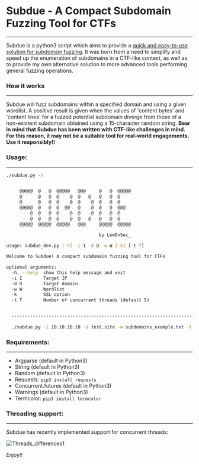 # Subdue - A Compact Subdomain Fuzzing Tool for CTFs
------------------------------------------------------------------------
Subdue is a python3 script which aims to provide a <u>quick and easy-to-use solution for subdomain fuzzing</u>. It was born from a need to simplify and speed up the enumeration of subdomains in a CTF-like context, as well as to provide my own alternative solution to more advanced tools performing general fuzzing operations.



### How it works
------------------------------------------------------------------------
Subdue will fuzz subdomains within a specified domain and using a given wordlist. A positive result is given when the values of 'content bytes' and 'content lines' for a fuzzed potential subdomain diverge from those of a non-existent subdomain obtained using a 15-character random string.
**Bear in mind that Subdue has been written with CTF-like challenges in mind. For this reason, it may not be a suitable tool for real-world engagements. Use it responsibly!!**



### Usage:
------------------------------------------------------------------------
```bash
./subdue.py -h


     @@@@@  @   @  @@@@@   @@@     @   @  @@@@@
     @      @   @  @    @  @   @   @   @  @ 
     @      @   @  @    @  @    @  @   @  @ 
     @@@@@  @   @  @  @@   @    @  @   @  @@@
         @  @   @  @    @  @    @  @   @  @ 
         @  @   @  @    @  @   @   @   @  @ 
     @@@@@  @@@@@  @@@@@   @@@     @@@@@  @@@@@
    
                                   by Lem0nSec_

usage: subdue_dev.py [-h] -i I -d D -w W [-k] [-t T]

Welcome to Subdue! A compact subdomain fuzzing tool for CTFs

optional arguments:
  -h, --help  show this help message and exit
  -i I        Target IP
  -d D        Target domain
  -w W        Wordlist
  -k          SSL option
  -t T        Number of concurrent threads (default 5)


  ----------------------------------------------------------------------------------
  
  ./subdue.py -i 10.10.10.10 -d test.site -w subdomains_example.txt -t 10
```



### Requirements:
------------------------------------------------------------------------
- Argparse (default in Python3)
- String (default in Python3)
- Random (default in Python3)
- Requests: `pip3 install requests`
- Concurrent.futures (default in Python3)
- Warnings (default in Python3)
- Termcolor: `pip3 install termcolor`



### Threading support:
------------------------------------------------------------------
Subdue has recently implemented support for concurrent threads:

![Threads_differences1](https://user-images.githubusercontent.com/98479572/151378969-df0a5143-583d-4004-ab70-93b0fd47919f.png)


*Enjoy!!*
